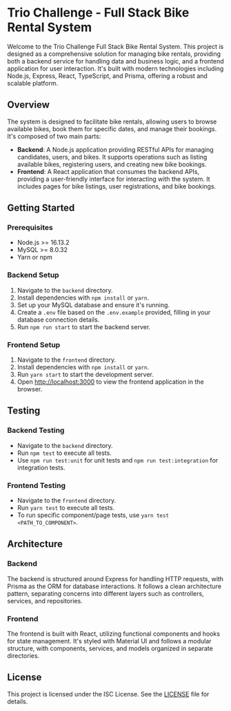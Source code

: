 # Trio Challenge - Full Stack Bike Rental System

Welcome to the Trio Challenge Full Stack Bike Rental System. This project is designed as a comprehensive solution for managing bike rentals, providing both a backend service for handling data and business logic, and a frontend application for user interaction. It's built with modern technologies including Node.js, Express, React, TypeScript, and Prisma, offering a robust and scalable platform.

## Overview

The system is designed to facilitate bike rentals, allowing users to browse available bikes, book them for specific dates, and manage their bookings. It's composed of two main parts:

- **Backend**: A Node.js application providing RESTful APIs for managing candidates, users, and bikes. It supports operations such as listing available bikes, registering users, and creating new bike bookings.
- **Frontend**: A React application that consumes the backend APIs, providing a user-friendly interface for interacting with the system. It includes pages for bike listings, user registrations, and bike bookings.

## Getting Started

### Prerequisites

- Node.js >= 16.13.2
- MySQL >= 8.0.32
- Yarn or npm

### Backend Setup

1. Navigate to the `backend` directory.
2. Install dependencies with `npm install` or `yarn`.
3. Set up your MySQL database and ensure it's running.
4. Create a `.env` file based on the `.env.example` provided, filling in your database connection details.
5. Run `npm run start` to start the backend server.

### Frontend Setup

1. Navigate to the `frontend` directory.
2. Install dependencies with `npm install` or `yarn`.
3. Run `yarn start` to start the development server.
4. Open [http://localhost:3000](http://localhost:3000) to view the frontend application in the browser.

## Testing

### Backend Testing

- Navigate to the `backend` directory.
- Run `npm test` to execute all tests.
- Use `npm run test:unit` for unit tests and `npm run test:integration` for integration tests.

### Frontend Testing

- Navigate to the `frontend` directory.
- Run `yarn test` to execute all tests.
- To run specific component/page tests, use `yarn test <PATH_TO_COMPONENT>`.

## Architecture

### Backend

The backend is structured around Express for handling HTTP requests, with Prisma as the ORM for database interactions. It follows a clean architecture pattern, separating concerns into different layers such as controllers, services, and repositories.

### Frontend

The frontend is built with React, utilizing functional components and hooks for state management. It's styled with Material UI and follows a modular structure, with components, services, and models organized in separate directories.

## License

This project is licensed under the ISC License. See the [LICENSE](LICENSE) file for details.
